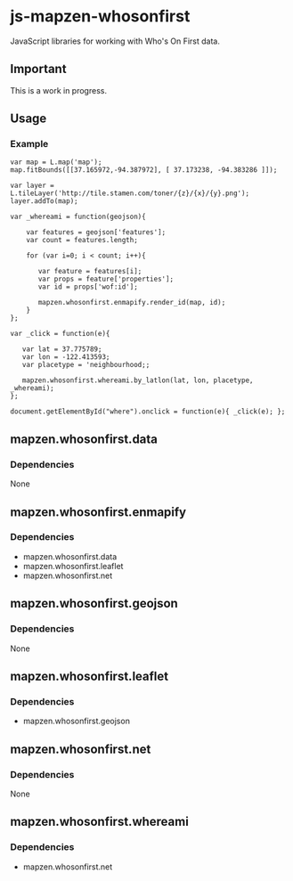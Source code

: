 # js-mapzen-whosonfirst

JavaScript libraries for working with Who's On First data.

## Important

This is a work in progress.

## Usage

### Example

```
var map = L.map('map');
map.fitBounds([[37.165972,-94.387972], [ 37.173238, -94.383286 ]]);

var layer = L.tileLayer('http://tile.stamen.com/toner/{z}/{x}/{y}.png');
layer.addTo(map);

var _whereami = function(geojson){

    var features = geojson['features'];
    var count = features.length;

    for (var i=0; i < count; i++){
		      
       var feature = features[i];
       var props = feature['properties'];
       var id = props['wof:id'];
			      
       mapzen.whosonfirst.enmapify.render_id(map, id);
    }
};

var _click = function(e){

   var lat = 37.775789;
   var lon = -122.413593;
   var placetype = 'neighbourhood;;
      
   mapzen.whosonfirst.whereami.by_latlon(lat, lon, placetype, _whereami);
};

document.getElementById("where").onclick = function(e){ _click(e); };
```

## mapzen.whosonfirst.data

### Dependencies

None

## mapzen.whosonfirst.enmapify

### Dependencies

* mapzen.whosonfirst.data
* mapzen.whosonfirst.leaflet
* mapzen.whosonfirst.net

## mapzen.whosonfirst.geojson

### Dependencies

None

## mapzen.whosonfirst.leaflet

### Dependencies

* mapzen.whosonfirst.geojson

## mapzen.whosonfirst.net

### Dependencies

None

## mapzen.whosonfirst.whereami

### Dependencies

* mapzen.whosonfirst.net


